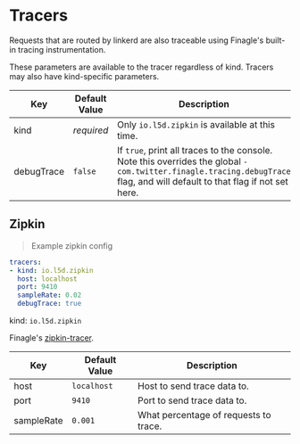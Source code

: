 # Tracers

Requests that are routed by linkerd are also traceable using Finagle's built-in
tracing instrumentation.

<aside class="notice">
These parameters are available to the tracer regardless of kind. Tracers may also have kind-specific parameters.
</aside>

Key | Default Value | Description
--- | ------------- | -----------
kind | _required_ | Only `io.l5d.zipkin` is available at this time.
debugTrace | `false` | If `true`, print all traces to the console. Note this overrides the global `-com.twitter.finagle.tracing.debugTrace` flag, and will default to that flag if not set here.


## Zipkin

> Example zipkin config

```yaml
tracers:
- kind: io.l5d.zipkin
  host: localhost
  port: 9410
  sampleRate: 0.02
  debugTrace: true
```

kind: `io.l5d.zipkin`

Finagle's [zipkin-tracer](https://github.com/twitter/finagle/tree/develop/finagle-zipkin).

Key | Default Value | Description
--- | ------------- | -----------
host | `localhost` | Host to send trace data to.
port | `9410` | Port to send trace data to.
sampleRate | `0.001` | What percentage of requests to trace.


